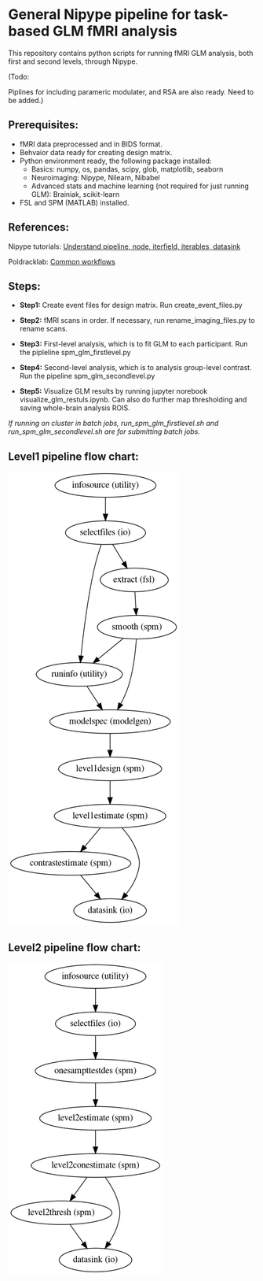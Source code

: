 # General Nipype pipeline for task-based GLM fMRI analysis
This repository contains python scripts for running fMRI GLM analysis, both first and second levels, through Nipype. 

(Todo: 


Piplines for including parameric modulater, and RSA are also ready. Need to be added.)

## Prerequisites: 

+ fMRI data preprocessed and in BIDS format.
+ Behvaior data ready for creating design matrix.
+ Python environment ready, the following package installed: 
  + Basics: numpy, os, pandas, scipy, glob, matplotlib, seaborn
  + Neuroimaging: Nipype, Nilearn, Nibabel
  + Advanced stats and machine learning (not required for just running GLM): Brainiak, scikit-learn
+ FSL and SPM (MATLAB) installed.

## References:

Nipype tutorials: [Understand pipeline, node, iterfield, iterables, datasink](https://nipype.readthedocs.io/en/0.11.0/users/pipeline_tutorial.html) 

Poldracklab: [Common workflows](https://github.com/poldracklab/niworkflows/tree/master/niworkflows)


## Steps:

+ **Step1:** Create event files for design matrix. Run create_event_files.py

+ **Step2:** fMRI scans in order. If necessary, run rename_imaging_files.py to rename scans.

+ **Step3:** First-level analysis, which is to fit GLM to each participant. Run the pipleline spm_glm_firstlevel.py

+ **Step4:** Second-level analysis, which is to analysis group-level contrast. Run the pipeline spm_glm_secondlevel.py

+ **Step5:** Visualize GLM results by running jupyter norebook visualize_glm_restuls.ipynb. Can also do further map thresholding and saving whole-brain analysis ROIS.

*If running on cluster in batch jobs, run_spm_glm_firstlevel.sh and run_spm_glm_secondlevel.sh are for submitting batch jobs.*

## Level1 pipeline flow chart:

![Level1 flowchart](https://github.com/LevyDecisionNeuroLab/fmri_task_glm/blob/master/graphs/graph.png)

## Level2 pipeline flow chart:

![Level2 flowchart](https://github.com/LevyDecisionNeuroLab/fmri_task_glm/blob/master/graphs/graph_l2.png)
